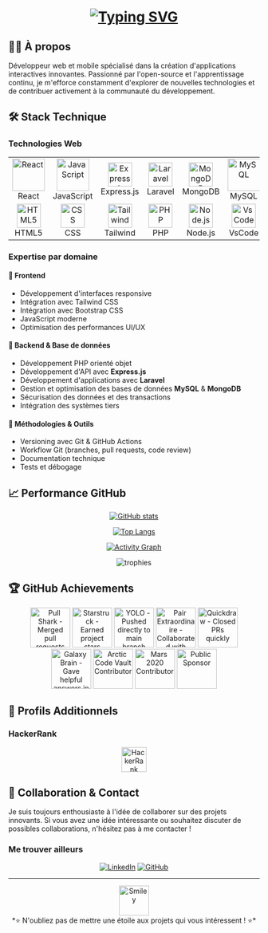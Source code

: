 <h1 align="center">
    <a href="https://git.io/typing-svg">
        <img src="https://readme-typing-svg.herokuapp.com?font=Fira+Code&weight=600&size=35&duration=4000&pause=1000&color=4298d1&center=true&vCenter=true&random=false&width=800&height=70&lines=LABIT+AYOUB;D%C3%A9veloppeur+Web+Full+Stack;Passionn%C3%A9+par+l'innovation" alt="Typing SVG"/>
    </a>
</h1>

## 👨‍💻 À propos

Développeur web et mobile spécialisé dans la création d'applications interactives innovantes. Passionné par l'open-source et l'apprentissage continu, je m'efforce constamment d'explorer de nouvelles technologies et de contribuer activement à la communauté du développement.

## 🛠️ Stack Technique

### Technologies Web
<table align="center">
  <tr>
    <td align="center" width="96">
        <img src="https://techstack-generator.vercel.app/react-icon.svg" alt="React" width="65" height="65" />
      <br>React
    </td>
    <td align="center" width="96">
        <img src="https://techstack-generator.vercel.app/js-icon.svg" alt="JavaScript" width="65" height="65" />
      <br>JavaScript
    </td>
    <td align="center" width="96">
        <img src="https://skillicons.dev/icons?i=express" width="48" height="48" alt="Express.js" />
      <br>Express.js
    </td>
    <td align="center" width="96">
        <img src="https://skillicons.dev/icons?i=laravel" width="48" height="48" alt="Laravel" />
      <br>Laravel
    </td>
    <td align="center" width="96">
        <img src="https://skillicons.dev/icons?i=mongodb" width="48" height="48" alt="MongoDB" />
      <br>MongoDB
    </td>
    <td align="center" width="96">
        <img src="https://techstack-generator.vercel.app/mysql-icon.svg" alt="MySQL" width="65" height="65" />
      <br>MySQL
    </td>
    <td align="center" width="96">
        <img src="https://techstack-generator.vercel.app/github-icon.svg" alt="GitHub" width="65" height="65" />
      <br>GitHub
    </td>
  </tr>
  <tr>
    <td align="center" width="96">
        <img src="https://skillicons.dev/icons?i=html" width="48" height="48" alt="HTML5" />
      <br>HTML5
    </td>
    <td align="center" width="96">
        <img src="https://skillicons.dev/icons?i=css" width="48" height="48" alt="CSS" />
      <br>CSS
    </td>
    <td align="center" width="96">
        <img src="https://skillicons.dev/icons?i=tailwind" width="48" height="48" alt="Tailwind" />
      <br>Tailwind
    </td>
    <td align="center" width="96">
        <img src="https://skillicons.dev/icons?i=php" width="48" height="48" alt="PHP" />
      <br>PHP
    </td>
    <td align="center" width="96">
        <img src="https://skillicons.dev/icons?i=nodejs" width="48" height="48" alt="Node.js" />
      <br>Node.js
    </td>
    <td align="center" width="96">
        <img src="https://skillicons.dev/icons?i=vscode" width="48" height="48" alt="VsCode" />
      <br>VsCode
    </td>
    <td align="center" width="96">
        <img src="https://user-images.githubusercontent.com/25181517/192108372-f71d70ac-7ae6-4c0d-8395-51d8870c2ef0.png" width="48" height="48" alt="Git" />
      <br>Git
    </td>
  </tr>
</table>

### Expertise par domaine

#### 🎨 Frontend
- Développement d'interfaces responsive
- Intégration avec Tailwind CSS
- Intégration avec Bootstrap CSS
- JavaScript moderne
- Optimisation des performances UI/UX

#### 💽 Backend & Base de données
- Développement PHP orienté objet
- Développement d'API avec **Express.js**
- Développement d'applications avec **Laravel**
- Gestion et optimisation des bases de données **MySQL** & **MongoDB**
- Sécurisation des données et des transactions
- Intégration des systèmes tiers

#### 🔧 Méthodologies & Outils
- Versioning avec Git & GitHub Actions
- Workflow Git (branches, pull requests, code review)
- Documentation technique
- Tests et débogage

## 📈 Performance GitHub

<div align="center">

[![GitHub stats](https://github-readme-stats.vercel.app/api?username=labitayoub&show_icons=true&theme=tokyonight&hide_border=true&include_all_commits=true&count_private=true)](https://github.com/labitayoub)

[![Top Langs](https://github-readme-stats.vercel.app/api/top-langs/?username=labitayoub&layout=compact&theme=tokyonight&hide_border=true&langs_count=8)](https://github.com/labitayoub)

[![Activity Graph](https://github-readme-activity-graph.vercel.app/graph?username=labitayoub&theme=tokyo-night&hide_border=true&custom_title=Graphique%20des%20Contributions)](https://github.com/labitayoub)

<img src="https://github-profile-trophy.vercel.app/?username=labitayoub&theme=tokyonight&no-frame=true&margin-w=4&row=1" alt="trophies"/>

</div>

## 🏆 GitHub Achievements

<div align="center">

  <img src="https://github.githubassets.com/images/modules/profile/achievements/pull-shark-default.png" width="80" title="Pull Shark - Merged pull requests successfully">
  <img src="https://github.githubassets.com/images/modules/profile/achievements/starstruck-default.png" width="80" title="Starstruck - Earned project stars">
  <img src="https://github.githubassets.com/images/modules/profile/achievements/yolo-default.png" width="80" title="YOLO - Pushed directly to main branch">
  <img src="https://github.githubassets.com/images/modules/profile/achievements/pair-extraordinaire-default.png" width="80" title="Pair Extraordinaire - Collaborated with other developers">
  <img src="https://github.githubassets.com/images/modules/profile/achievements/quickdraw-default.png" width="80" title="Quickdraw - Closed PRs quickly">
  <br>
  <img src="https://github.githubassets.com/images/modules/profile/achievements/galaxy-brain-default.png" width="80" title="Galaxy Brain - Gave helpful answers in discussions">
  <img src="https://github.githubassets.com/images/modules/profile/achievements/arctic-code-vault-contributor-default.png" width="80" title="Arctic Code Vault Contributor">
  <img src="https://github.githubassets.com/images/modules/profile/achievements/mars-2020-contributor-default.png" width="80" title="Mars 2020 Contributor">
  <img src="https://github.githubassets.com/images/modules/profile/achievements/public-sponsor-default.png" width="80" title="Public Sponsor">

</div>

## 🌟 Profils Additionnels

### HackerRank
<div align="center">
  <a href="https://www.hackerrank.com/profile/labitayoub" target="_blank">
    <img height="50" src="https://hrcdn.net/community-frontend/assets/favicon-ddc852f75a.png" alt="HackerRank Profile">
  </a>
</div>

## 🤝 Collaboration & Contact

Je suis toujours enthousiaste à l'idée de collaborer sur des projets innovants. Si vous avez une idée intéressante ou souhaitez discuter de possibles collaborations, n'hésitez pas à me contacter !

### Me trouver ailleurs

<div align="center">

[![LinkedIn](https://img.shields.io/badge/LinkedIn-labitayoub-0077B5?style=for-the-badge&logo=linkedin)](https://www.linkedin.com/in/labitayoub/)
[![GitHub](https://img.shields.io/badge/GitHub-labitayoub-181717?style=for-the-badge&logo=github)](https://github.com/labitayoub)

</div>

---

<div align="center">
  <img src="https://github.com/fnky/fnky/raw/fnky/img/smile.gif" alt="Smiley" width="60">
  <br>
  *⭐ N'oubliez pas de mettre une étoile aux projets qui vous intéressent ! ⭐*
</div>
